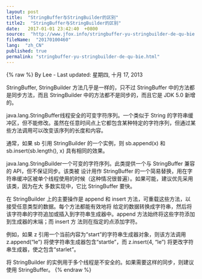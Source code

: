 ```yaml
---
layout: post
title:  "StringBuffer与StringBuilder的区别"
title2:  "StringBuffer与StringBuilder的区别"
date:   2017-01-01 23:42:40  +0800
source:  "http://www.jfox.info/stringbuffer-yu-stringbuilder-de-qu-bie.html"
fileName:  "20170100460"
lang:  "zh_CN"
published: true
permalink: "stringbuffer-yu-stringbuilder-de-qu-bie.html"
---
```

{% raw %}
By Lee - Last updated: 星期四, 十月 17, 2013

StringBuffer, StringBuilder 方法几乎是一样的，只不过 StringBuffer 中的方法都是同步方法，而且 StringBuilder 中的方法都不是同步的，而且它是 JDK 5.0 新增的。

java.lang.StringBuffer线程安全的可变字符序列。一个类似于 String 的字符串缓冲区，但不能修改。虽然在任意时间点上它都包含某种特定的字符序列，但通过某些方法调用可以改变该序列的长度和内容。 

通常，如果 sb 引用 StringBuilder 的一个实例，则 sb.append(x) 和 sb.insert(sb.length(), x) 具有相同的效果。

java.lang.StringBuilder一个可变的字符序列。此类提供一个与 StringBuffer 兼容的 API，但不保证同步。该类被 设计用作 StringBuffer 的一个简易替换，用在字符串缓冲区被单个线程使用的时候（这种情况很普遍）。如果可能，建议优先采用该类，因为在大 多数实现中，它比 StringBuffer 要快。 

在 StringBuilder 上的主要操作是 append 和 insert 方法，可重载这些方法，以接受任意类型的数据。每个方法都能有效地将 给定的数据转换成字符串，然后将该字符串的字符追加或插入到字符串生成器中。append 方法始终将这些字符添加到生成器的末端；而 insert 方 法则在指定的点添加字符。 

例如，如果 z 引用一个当前内容为“start”的字符串生成器对象，则该方法调用 z.append(“le”) 将使字符串生成器包含“startle”，而 z.insert(4, “le”) 将更改字符串生成器，使之包含“starlet”。

将 StringBuilder 的实例用于多个线程是不安全的。如果需要这样的同步，则建议使用 StringBuffer。
{% endraw %}
